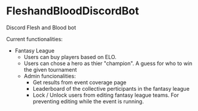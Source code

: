 # FleshandBloodDiscordBot
Discord Flesh and Blood bot

Current functionalities:
- Fantasy League
  - Users can buy players based on ELO.
  - Users can chose a hero as thier "champion". A guess for who to win the given tournament
  - Admin funcionalities:
    - Get results from event coverage page
    - Leaderboard of the collective perticipants in the fantasy league
    - Lock / Unlock users from editing fantasy league teams. For preventing editing while the event is running.

